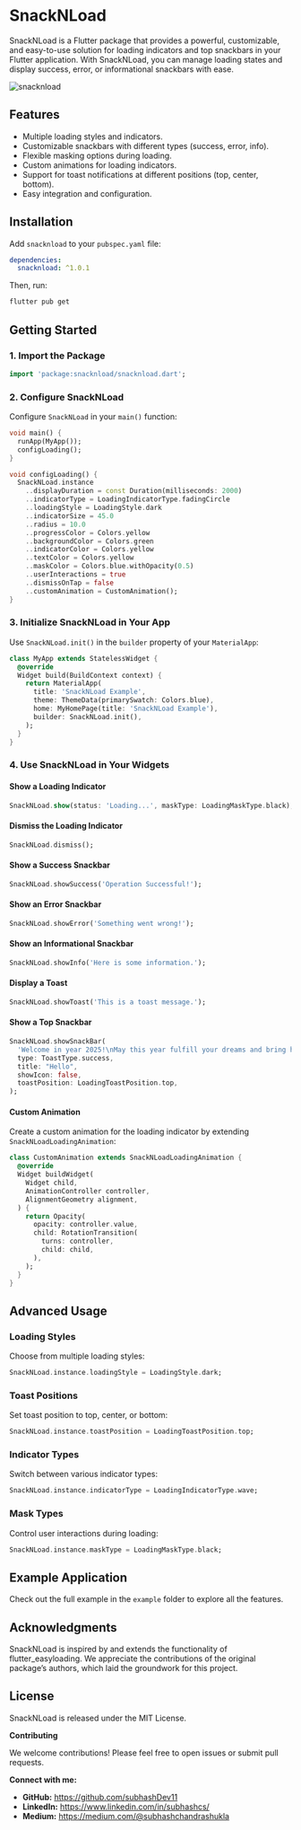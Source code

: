 # SnackNLoad

SnackNLoad is a Flutter package that provides a powerful, customizable, and easy-to-use solution for loading indicators and top snackbars in your Flutter application. With SnackNLoad, you can manage loading states and display success, error, or informational snackbars with ease.

![snacknload](https://github.com/user-attachments/assets/fa8f9f77-7f7d-4345-9512-7760301c9d5b)

## Features

- Multiple loading styles and indicators.
- Customizable snackbars with different types (success, error, info).
- Flexible masking options during loading.
- Custom animations for loading indicators.
- Support for toast notifications at different positions (top, center, bottom).
- Easy integration and configuration.

## Installation

Add `snacknload` to your `pubspec.yaml` file:

```yaml
dependencies:
  snacknload: ^1.0.1
```

Then, run:

```bash
flutter pub get
```

## Getting Started

### 1. Import the Package

```dart
import 'package:snacknload/snacknload.dart';
```

### 2. Configure SnackNLoad

Configure `SnackNLoad` in your `main()` function:

```dart
void main() {
  runApp(MyApp());
  configLoading();
}

void configLoading() {
  SnackNLoad.instance
    ..displayDuration = const Duration(milliseconds: 2000)
    ..indicatorType = LoadingIndicatorType.fadingCircle
    ..loadingStyle = LoadingStyle.dark
    ..indicatorSize = 45.0
    ..radius = 10.0
    ..progressColor = Colors.yellow
    ..backgroundColor = Colors.green
    ..indicatorColor = Colors.yellow
    ..textColor = Colors.yellow
    ..maskColor = Colors.blue.withOpacity(0.5)
    ..userInteractions = true
    ..dismissOnTap = false
    ..customAnimation = CustomAnimation();
}
```

### 3. Initialize SnackNLoad in Your App

Use `SnackNLoad.init()` in the `builder` property of your `MaterialApp`:

```dart
class MyApp extends StatelessWidget {
  @override
  Widget build(BuildContext context) {
    return MaterialApp(
      title: 'SnackNLoad Example',
      theme: ThemeData(primarySwatch: Colors.blue),
      home: MyHomePage(title: 'SnackNLoad Example'),
      builder: SnackNLoad.init(),
    );
  }
}
```

### 4. Use SnackNLoad in Your Widgets

#### Show a Loading Indicator

```dart
SnackNLoad.show(status: 'Loading...', maskType: LoadingMaskType.black);
```

#### Dismiss the Loading Indicator

```dart
SnackNLoad.dismiss();
```

#### Show a Success Snackbar

```dart
SnackNLoad.showSuccess('Operation Successful!');
```

#### Show an Error Snackbar

```dart
SnackNLoad.showError('Something went wrong!');
```

#### Show an Informational Snackbar

```dart
SnackNLoad.showInfo('Here is some information.');
```

#### Display a Toast

```dart
SnackNLoad.showToast('This is a toast message.');
```

#### Show a Top Snackbar

```dart
SnackNLoad.showSnackBar(
  'Welcome in year 2025!\nMay this year fulfill your dreams and bring happiness.',
  type: ToastType.success,
  title: "Hello",
  showIcon: false,
  toastPosition: LoadingToastPosition.top,
);
```

#### Custom Animation

Create a custom animation for the loading indicator by extending `SnackNLoadLoadingAnimation`:

```dart
class CustomAnimation extends SnackNLoadLoadingAnimation {
  @override
  Widget buildWidget(
    Widget child,
    AnimationController controller,
    AlignmentGeometry alignment,
  ) {
    return Opacity(
      opacity: controller.value,
      child: RotationTransition(
        turns: controller,
        child: child,
      ),
    );
  }
}
```

## Advanced Usage

### Loading Styles

Choose from multiple loading styles:

```dart
SnackNLoad.instance.loadingStyle = LoadingStyle.dark;
```

### Toast Positions

Set toast position to top, center, or bottom:

```dart
SnackNLoad.instance.toastPosition = LoadingToastPosition.top;
```

### Indicator Types

Switch between various indicator types:

```dart
SnackNLoad.instance.indicatorType = LoadingIndicatorType.wave;
```

### Mask Types

Control user interactions during loading:

```dart
SnackNLoad.instance.maskType = LoadingMaskType.black;
```

## Example Application

Check out the full example in the `example` folder to explore all the features.

## Acknowledgments

SnackNLoad is inspired by and extends the functionality of flutter_easyloading. We appreciate the contributions of the original package’s authors, which laid the groundwork for this project.

## License

SnackNLoad is released under the MIT License.

**Contributing**

We welcome contributions! Please feel free to open issues or submit pull requests.

**Connect with me:**

* **GitHub:** https://github.com/subhashDev11
* **LinkedIn:** https://www.linkedin.com/in/subhashcs/
* **Medium:** https://medium.com/@subhashchandrashukla

